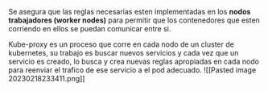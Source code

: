 Se asegura que las reglas necesarias esten implementadas en los **nodos trabajadores (worker nodes)** para permitir que los contenedores que esten corriendo en ellos se puedan comunicar entre si.

Kube-proxy es un proceso que corre en cada nodo de un cluster de kubernetes, su trabajo es buscar nuevos servicios y cada vez que un servicio es creado, lo busca y crea nuevas reglas apropiadas en cada nodo para reenviar el trafico de ese servicio a el pod adecuado.
![[Pasted image 20230218233411.png]]
